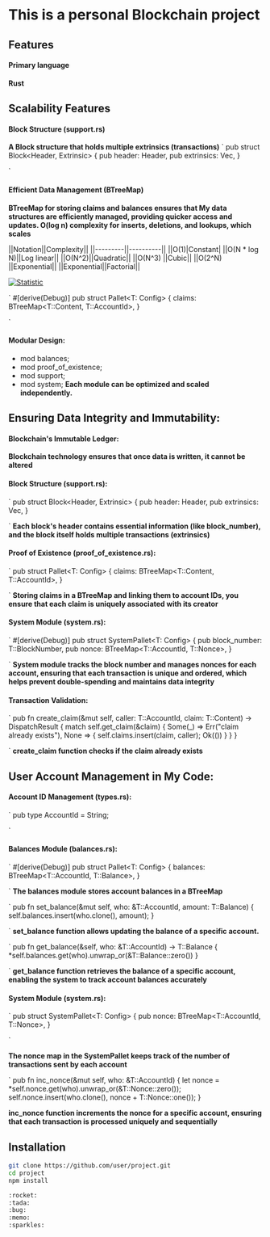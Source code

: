 # This is a personal Blockchain project
## Features
#### Primary language 
__Rust__

## Scalability Features
#### Block Structure (support.rs)
__A Block structure that holds multiple extrinsics (transactions)__
`
pub struct Block<Header, Extrinsic> {
    pub header: Header,
    pub extrinsics: Vec<Extrinsic>,
}

`
#### Efficient Data Management (BTreeMap)
__BTreeMap for storing claims and balances ensures that My data structures are efficiently managed, providing quicker access and updates. O(log n) complexity for inserts, deletions, and lookups, which scales__

||Notation||Complexity||
||---------||----------||
||O(1)|Constant|
||O(N * log N)||Log linear||
||O(N^2)||Quadratic||
||O(N^3) ||Cubic||
||O(2^N) ||Exponential||
||Exponential||Factorial||

[![Statistic](https://media.geeksforgeeks.org/wp-content/cdn-uploads/20220812122843/Logarithmic-time-complexity-blog-1.jpg)](https://media.geeksforgeeks.org/wp-content/cdn-uploads/20220812122843/Logarithmic-time-complexity-blog-1.jpg)


`
#[derive(Debug)]
pub struct Pallet<T: Config> {
    claims: BTreeMap<T::Content, T::AccountId>,
}

`
#### Modular Design:
- mod balances;
- mod proof_of_existence;
- mod support;
- mod system;
__Each module can be optimized and scaled independently.__

## Ensuring Data Integrity and Immutability:

#### Blockchain's Immutable Ledger:
__Blockchain technology ensures that once data is written, it cannot be altered__

#### Block Structure (support.rs):
`
pub struct Block<Header, Extrinsic> {
    pub header: Header,
    pub extrinsics: Vec<Extrinsic>,
}

`
__Each block's header contains essential information (like block_number), and the block itself holds multiple transactions (extrinsics)__

#### Proof of Existence (proof_of_existence.rs):
`
pub struct Pallet<T: Config> {
    claims: BTreeMap<T::Content, T::AccountId>,
}

`
__Storing claims in a BTreeMap and linking them to account IDs, you ensure that each claim is uniquely associated with its creator__

#### System Module (system.rs):

`
#[derive(Debug)]
pub struct SystemPallet<T: Config> {
    pub block_number: T::BlockNumber,
    pub nonce: BTreeMap<T::AccountId, T::Nonce>,
}

`
__System module tracks the block number and manages nonces for each account, ensuring that each transaction is unique and ordered, which helps prevent double-spending and maintains data integrity__

#### Transaction Validation:

`
pub fn create_claim(&mut self, caller: T::AccountId, claim: T::Content) -> DispatchResult {
    match self.get_claim(&claim) {
        Some(_) => Err("claim already exists"),
        None => {
            self.claims.insert(claim, caller);
            Ok(())
        }
    }
}

`
__create_claim function checks if the claim already exists__

## User Account Management in My Code:

#### Account ID Management (types.rs):
`
pub type AccountId = String;

`
#### Balances Module (balances.rs):
`
#[derive(Debug)]
pub struct Pallet<T: Config> {
    balances: BTreeMap<T::AccountId, T::Balance>,
}

`
__The balances module stores account balances in a BTreeMap__

`
pub fn set_balance(&mut self, who: &T::AccountId, amount: T::Balance) {
    self.balances.insert(who.clone(), amount);
}

`
__set_balance function allows updating the balance of a specific account.__

`
pub fn get_balance(&self, who: &T::AccountId) -> T::Balance {
    *self.balances.get(who).unwrap_or(&T::Balance::zero())
}

`
__get_balance function retrieves the balance of a specific account, enabling the system to track account balances accurately__

#### System Module (system.rs):
`
pub struct SystemPallet<T: Config> {
    pub nonce: BTreeMap<T::AccountId, T::Nonce>,
}

`

__The nonce map in the SystemPallet keeps track of the number of transactions sent by each account__

`
pub fn inc_nonce(&mut self, who: &T::AccountId) {
    let nonce = *self.nonce.get(who).unwrap_or(&T::Nonce::zero());
    self.nonce.insert(who.clone(), nonce + T::Nonce::one());
}


__inc_nonce function increments the nonce for a specific account, ensuring that each transaction is processed uniquely and sequentially__


## Installation
```bash
git clone https://github.com/user/project.git
cd project
npm install

:rocket:
:tada: 
:bug:
:memo: 
:sparkles:
